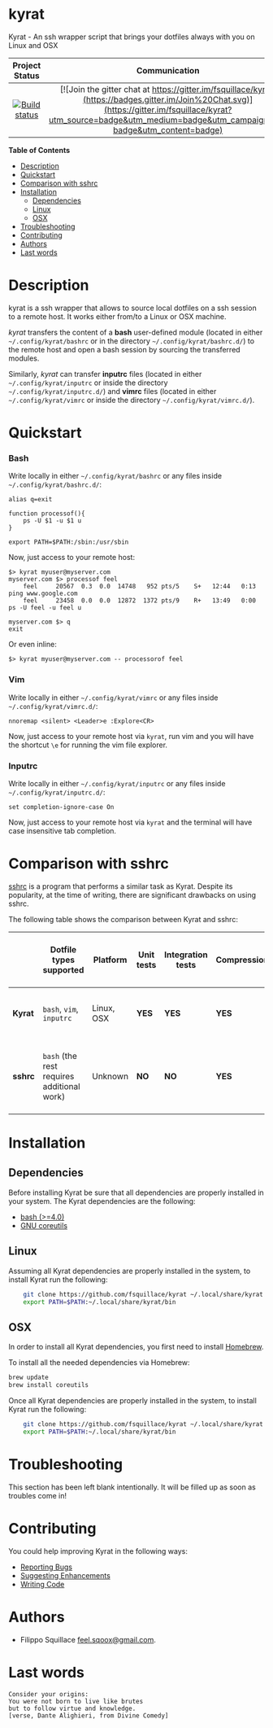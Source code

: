 kyrat
=====
Kyrat - An ssh wrapper script that brings your dotfiles always with you on Linux and OSX

|Project Status|Communication|
|:-----------:|:-----------:|
|[![Build status](https://api.travis-ci.org/fsquillace/kyrat.png?branch=master)](https://travis-ci.org/fsquillace/kyrat) | [![Join the gitter chat at https://gitter.im/fsquillace/kyrat](https://badges.gitter.im/Join%20Chat.svg)](https://gitter.im/fsquillace/kyrat?utm_source=badge&utm_medium=badge&utm_campaign=pr-badge&utm_content=badge) |

**Table of Contents**
- [Description](#description)
- [Quickstart](#quickstart)
- [Comparison with sshrc](#comparison-with-sshrc)
- [Installation](#installation)
  - [Dependencies](#dependencies)
  - [Linux](#linux)
  - [OSX](#osx)
- [Troubleshooting](#troubleshooting)
- [Contributing](#contributing)
- [Authors](#authors)
- [Last words](#last-words)

Description
===========
kyrat is a ssh wrapper that allows to source local dotfiles
on a ssh session to a remote host. It works either from/to a Linux or OSX machine.

*kyrat* transfers the content of a **bash** user-defined module
(located in either `~/.config/kyrat/bashrc` or in the directory `~/.config/kyrat/bashrc.d/`)
to the remote host and open a bash session by sourcing the transferred modules.

Similarly, *kyrat* can transfer **inputrc** files (located
in either `~/.config/kyrat/inputrc` or
inside the directory `~/.config/kyrat/inputrc.d/`)
and **vimrc** files (located in either `~/.config/kyrat/vimrc` or inside
the directory `~/.config/kyrat/vimrc.d/`).

Quickstart
==========
### Bash ###
Write locally in either `~/.config/kyrat/bashrc` or any files inside `~/.config/kyrat/bashrc.d/`:

    alias q=exit

    function processof(){
        ps -U $1 -u $1 u
    }

    export PATH=$PATH:/sbin:/usr/sbin


Now, just access to your remote host:

    $> kyrat myuser@myserver.com
    myserver.com $> processof feel
        feel     20567  0.3  0.0  14748   952 pts/5    S+   12:44   0:13 ping www.google.com
        feel     23458  0.0  0.0  12872  1372 pts/9    R+   13:49   0:00 ps -U feel -u feel u

    myserver.com $> q
    exit

Or even inline:

    $> kyrat myuser@myserver.com -- processorof feel

### Vim ###
Write locally in either `~/.config/kyrat/vimrc` or any files inside `~/.config/kyrat/vimrc.d/`:

    nnoremap <silent> <Leader>e :Explore<CR>

Now, just access to your remote host via `kyrat`, run vim and you will have the shortcut `\e` for running the vim file explorer.

### Inputrc ###
Write locally in either `~/.config/kyrat/inputrc` or any files inside `~/.config/kyrat/inputrc.d/`:

    set completion-ignore-case On

Now, just access to your remote host via `kyrat` and the terminal will have case insensitive tab completion.

Comparison with sshrc
=====================
[sshrc](https://github.com/Russell91/sshrc) is a program that performs a similar task as Kyrat.
Despite its popularity, at the time of writing, there are significant drawbacks on using sshrc.

The following table shows the comparison between Kyrat and sshrc:

|  | Dotfile types supported | Platform  | Unit tests | Integration tests | Compression | Portability | Default remote shells | Automatic removal of the remote dotfiles | Remote dotfiles location |
| --- | --- | --- | --- | --- | --- | --- | --- | --- | --- |
| **Kyrat** | `bash`, `vim`, `inputrc` | Linux, OSX | **YES** | **YES** | **YES** | Small number of `coreutils` executables required | **ANY** | **YES** | `/tmp` and fallback to `$HOME` |
| **sshrc** | `bash` (the rest requires additional work) | Unknown | **NO** | **NO** | **YES** | Big number of executables required (`tar`, `awk`, `openssl`, and more) | `bash` only | **YES** | `/tmp` only |

Installation
============
Dependencies
------------
Before installing Kyrat be sure that all dependencies are properly installed in your system.
The Kyrat dependencies are the following:

- [bash (>=4.0)](https://www.gnu.org/software/bash/)
- [GNU coreutils](https://www.gnu.org/software/coreutils/)

Linux
-----
Assuming all Kyrat dependencies are properly installed in the system, to install Kyrat
run the following:
```sh
    git clone https://github.com/fsquillace/kyrat ~/.local/share/kyrat
    export PATH=$PATH:~/.local/share/kyrat/bin
```

OSX
---
In order to install all Kyrat dependencies, you first need to install [Homebrew](http://brew.sh/).

To install all the needed dependencies via Homebrew:
```sh
brew update
brew install coreutils
```

Once all Kyrat dependencies are properly installed in the system, to install Kyrat
run the following:
```sh
    git clone https://github.com/fsquillace/kyrat ~/.local/share/kyrat
    export PATH=$PATH:~/.local/share/kyrat/bin
```

Troubleshooting
===============
This section has been left blank intentionally.
It will be filled up as soon as troubles come in!

Contributing
============
You could help improving Kyrat in the following ways:

- [Reporting Bugs](CONTRIBUTING.md#reporting-bugs)
- [Suggesting Enhancements](CONTRIBUTING.md#suggesting-enhancements)
- [Writing Code](CONTRIBUTING.md#your-first-code-contribution)

Authors
=======
- Filippo Squillace <feel.sqoox@gmail.com>.

Last words
==========
    Consider your origins:
    You were not born to live like brutes
    but to follow virtue and knowledge.
    [verse, Dante Alighieri, from Divine Comedy]
